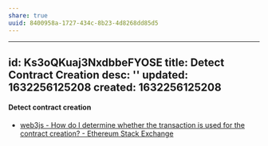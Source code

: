 ```yaml
---
share: true
uuid: 8400958a-1727-434c-8b23-4d8268dd85d5
---
```

---
id: Ks3oQKuaj3NxdbbeFYOSE
title: Detect Contract Creation
desc: ''
updated: 1632256125208
created: 1632256125208
---

#### Detect contract creation

* [web3js - How do I determine whether the transaction is used for the contract creation? - Ethereum Stack Exchange](https://ethereum.stackexchange.com/questions/29573/how-do-i-determine-whether-the-transaction-is-used-for-the-contract-creation/29703)
